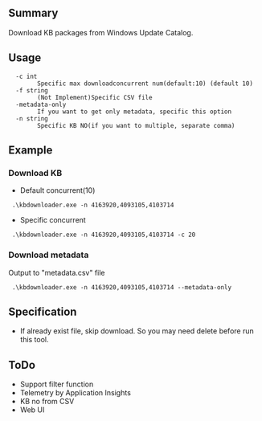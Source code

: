 ## Summary
Download KB packages from Windows Update Catalog.

## Usage
```
  -c int
        Specific max downloadconcurrent num(default:10) (default 10)
  -f string
        (Not Implement)Specific CSV file
  -metadata-only
        If you want to get only metadata, specific this option
  -n string
        Specific KB NO(if you want to multiple, separate comma)
```

## Example
### Download KB
- Default concurrent(10)
```
 .\kbdownloader.exe -n 4163920,4093105,4103714
```
- Specific concurrent
```
 .\kbdownloader.exe -n 4163920,4093105,4103714 -c 20
```
### Download metadata
Output to "metadata.csv" file
```
 .\kbdownloader.exe -n 4163920,4093105,4103714 --metadata-only
```

## Specification
- If already exist file, skip download. So you may need delete before run this tool.


## ToDo
- Support filter function
- Telemetry by Application Insights
- KB no from CSV
- Web UI